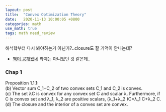 ```yaml
---
layout: post
title:  "Convex Optimization Theory"
date:   2020-11-13 10:00:05 +0800
categories: math
use_math: true
tags: math need_review
---
```



해석학부터 다시 봐야하는거 아닌가?..closure도 잘 기억이 안나는데?

- <a href="http://web.mit.edu/dimitrib/www/Convex_Theory_Entire_Book.pdf" target="_blank">책이 공개됐네</a> 라떼는 아니었던 것 같은데..


### Chap 1

Proposition 1.1.1:  
(b) Vector sum C_1+C_2 of two convex sets C_1 and C_2 is convex.  
(c) The set λC is convex for any convex set C and scalar λ. Furthermore, if C is convex set and λ_1, λ_2 are positive scalars, (λ_1+λ_2 )C=λ_1 C+λ_2 C.  
(d) The closure and the interior of a convex set are convex.  

